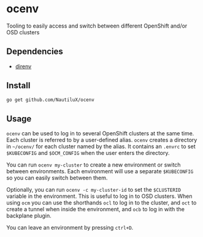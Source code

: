 # ocenv
Tooling to easily access and switch between different OpenShift and/or OSD clusters

## Dependencies

* [direnv](https://direnv.net/)

## Install

```bash
go get github.com/NautiluX/ocenv
```

## Usage

`ocenv` can be used to log in to several OpenShift clusters at the same time. Each cluster is referred to by a user-defined alias.
`ocenv` creates a directory in `~/ocenv/` for each cluster named by the alias. It contains an `.envrc` to set `$KUBECONFIG` and `$OCM_CONFIG` when the user enters the directory.

You can run `ocenv my-cluster` to create a new environment or switch between environments. Each environment will use a separate `$KUBECONFIG` so you can easily switch between them.

Optionally, you can run `ocenv -c my-cluster-id` to set the `$CLUSTERID` variable in the environment. This is useful to log in to OSD clusters. When using `ocm` you can use the shorthands `ocl` to log in to the cluster, and `oct` to create a tunnel when inside the environment, and `ocb` to log in with the backplane plugin.

You can leave an environment by pressing `ctrl+D`.